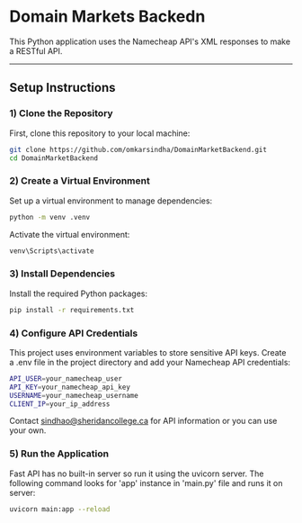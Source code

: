 # Domain Markets Backedn

This Python application uses the Namecheap API's XML responses to make a RESTful API.

---

## Setup Instructions

### **1) Clone the Repository**
First, clone this repository to your local machine:
```sh
git clone https://github.com/omkarsindha/DomainMarketBackend.git
cd DomainMarketBackend
```

### **2) Create a Virtual Environment**
Set up a virtual environment to manage dependencies:
```sh
python -m venv .venv
```
Activate the virtual environment:
```sh
venv\Scripts\activate
```

### **3) Install Dependencies**
Install the required Python packages:
```sh
pip install -r requirements.txt
```

### **4) Configure API Credentials**
This project uses environment variables to store sensitive API keys.
Create a .env file in the project directory and add your Namecheap API credentials:
```sh
API_USER=your_namecheap_user
API_KEY=your_namecheap_api_key
USERNAME=your_namecheap_username
CLIENT_IP=your_ip_address
```
Contact sindhao@sheridancollege.ca for API information or you can use your own.

### **5) Run the Application**
Fast API has no built-in server so run it using the uvicorn server. 
The following command looks for 'app' instance in 'main.py' file and runs it on server:
```sh
uvicorn main:app --reload
```



